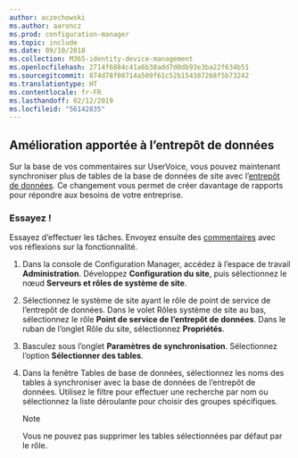```yaml
---
author: aczechowski
ms.author: aaroncz
ms.prod: configuration-manager
ms.topic: include
ms.date: 09/10/2018
ms.collection: M365-identity-device-management
ms.openlocfilehash: 2714f6884c41a6b38add7d0db93e3ba22f634b51
ms.sourcegitcommit: 874d78f08714a509f61c52b154387268f5b73242
ms.translationtype: HT
ms.contentlocale: fr-FR
ms.lasthandoff: 02/12/2019
ms.locfileid: "56142835"
---
```

## <a name="bkmk_dataw"></a> Amélioration apportée à l’entrepôt de données
<!--1358870--> 

Sur la base de vos commentaires sur UserVoice, vous pouvez maintenant synchroniser plus de tables de la base de données de site avec l’[entrepôt de données](/sccm/core/servers/manage/data-warehouse). Ce changement vous permet de créer davantage de rapports pour répondre aux besoins de votre entreprise.

### <a name="try-it-out"></a>Essayez !

Essayez d’effectuer les tâches. Envoyez ensuite des [commentaires](/sccm/core/understand/find-help#product-feedback) avec vos réflexions sur la fonctionnalité.

1. Dans la console de Configuration Manager, accédez à l’espace de travail **Administration**. Développez **Configuration du site**, puis sélectionnez le nœud **Serveurs et rôles de système de site**.  

2. Sélectionnez le système de site ayant le rôle de point de service de l’entrepôt de données. Dans le volet Rôles système de site au bas, sélectionnez le rôle **Point de service de l’entrepôt de données**. Dans le ruban de l’onglet Rôle du site, sélectionnez **Propriétés**.  

3. Basculez sous l’onglet **Paramètres de synchronisation**. Sélectionnez l’option **Sélectionner des tables**.  

4. Dans la fenêtre Tables de base de données, sélectionnez les noms des tables à synchroniser avec la base de données de l’entrepôt de données. Utilisez le filtre pour effectuer une recherche par nom ou sélectionnez la liste déroulante pour choisir des groupes spécifiques.  

    > [!Note]  
    > Vous ne pouvez pas supprimer les tables sélectionnées par défaut par le rôle.  

